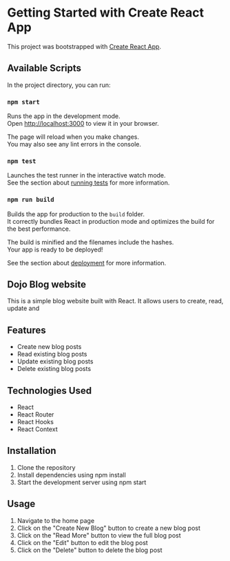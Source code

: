 # Getting Started with Create React App

This project was bootstrapped with [Create React App](https://github.com/facebook/create-react-app).

## Available Scripts

In the project directory, you can run:

### `npm start`

Runs the app in the development mode.\
Open [http://localhost:3000](http://localhost:3000) to view it in your browser.

The page will reload when you make changes.\
You may also see any lint errors in the console.

### `npm test`

Launches the test runner in the interactive watch mode.\
See the section about [running tests](https://facebook.github.io/create-react-app/docs/running-tests) for more information.

### `npm run build`

Builds the app for production to the `build` folder.\
It correctly bundles React in production mode and optimizes the build for the best performance.

The build is minified and the filenames include the hashes.\
Your app is ready to be deployed!

See the section about [deployment](https://facebook.github.io/create-react-app/docs/deployment) for more information.

## Dojo Blog website

This is a simple blog website built with React. It allows users to create, read, update and

## Features

- Create new blog posts
- Read existing blog posts
- Update existing blog posts
- Delete existing blog posts

## Technologies Used

- React
- React Router
- React Hooks
- React Context

## Installation

1. Clone the repository
2. Install dependencies using npm install
3. Start the development server using npm start

## Usage

1. Navigate to the home page
2. Click on the "Create New Blog" button to create a new blog post
3. Click on the "Read More" button to view the full blog post
4. Click on the "Edit" button to edit the blog post
5. Click on the "Delete" button to delete the blog post
